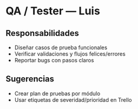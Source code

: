 # QA / Tester — Luis

## Responsabilidades
- Diseñar casos de prueba funcionales
- Verificar validaciones y flujos felices/errores
- Reportar bugs con pasos claros

## Sugerencias
- Crear plan de pruebas por módulo
- Usar etiquetas de severidad/prioridad en Trello
